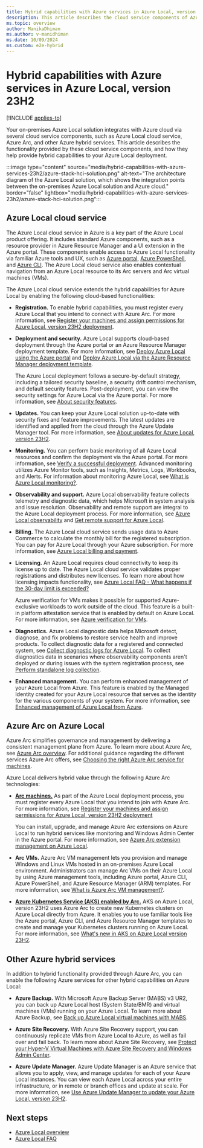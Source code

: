 ```yaml
---
title: Hybrid capabilities with Azure services in Azure Local, version 23H2
description: This article describes the cloud service components of Azure Local, version 23H2.
ms.topic: overview
author: ManikaDhiman
ms.author: v-manidhiman
ms.date: 10/09/2024
ms.custom: e2e-hybrid
---
```


# Hybrid capabilities with Azure services in Azure Local, version 23H2

[!INCLUDE [applies-to](./includes/hci-applies-to-23h2.md)]

Your on-premises Azure Local solution integrates with Azure cloud via several cloud service components, such as Azure Local cloud service, Azure Arc, and other Azure hybrid services. This article describes the functionality provided by these cloud service components, and how they help provide hybrid capabilities to your Azure Local deployment.

:::image type="content" source="media/hybrid-capabilities-with-azure-services-23h2/azure-stack-hci-solution.png" alt-text="The architecture diagram of the Azure Local solution, which shows the integration points between the on-premises Azure Local solution and Azure cloud." border="false" lightbox="media/hybrid-capabilities-with-azure-services-23h2/azure-stack-hci-solution.png":::

## Azure Local cloud service

The Azure Local cloud service in Azure is a key part of the Azure Local product offering. It includes standard Azure components, such as a resource provider in Azure Resource Manager and a UI extension in the Azure portal. These components enable access to Azure Local functionality via familiar Azure tools and UX, such as [Azure portal](manage/azure-portal.md), [Azure PowerShell](/powershell/module/az.stackhci/?view=azps-7.2.0&preserve-view=true), and [Azure CLI](/cli/azure/stack-hci?view=azure-cli-latest&preserve-view=true). The Azure Local cloud service also enables contextual navigation from an Azure Local resource to its Arc servers and Arc virtual machines (VMs).

The Azure Local cloud service extends the hybrid capabilities for Azure Local by enabling the following cloud-based functionalities:

- **Registration.** To enable hybrid capabilities, you must register every Azure Local that you intend to connect with Azure Arc. For more information, see [Register your machines and assign permissions for Azure Local, version 23H2 deployment](deploy/deployment-arc-register-server-permissions.md).

- **Deployment and security.** Azure Local supports cloud-based deployment through the Azure portal or an Azure Resource Manager deployment template. For more information, see [Deploy Azure Local using the Azure portal](deploy/deploy-via-portal.md) and [Deploy Azure Local via the Azure Resource Manager deployment template](deploy/deployment-azure-resource-manager-template.md).

    The Azure Local deployment follows a secure-by-default strategy, including a tailored security baseline, a security drift control mechanism, and default security features. Post-deployment, you can view the security settings for Azure Local via the Azure portal. For more information, see [About security features](concepts/security-features.md).

- **Updates.** You can keep your Azure Local solution up-to-date with security fixes and feature improvements. The latest updates are identified and applied from the cloud through the Azure Update Manager tool. For more information, see [About updates for Azure Local, version 23H2](update/about-updates-23h2.md).

- **Monitoring.** You can perform basic monitoring of all Azure Local resources and confirm the deployment via the Azure portal. For more information, see [Verify a successful deployment](deploy/deploy-via-portal.md#verify-a-successful-deployment). Advanced monitoring utilizes Azure Monitor tools, such as Insights, Metrics, Logs, Workbooks, and Alerts. For information about monitoring Azure Local, see [What is Azure Local monitoring?](concepts/monitoring-overview.md).

- **Observability and support.** Azure Local observability feature collects telemetry and diagnostic data, which helps Microsoft in system analysis and issue resolution. Observability and remote support are integral to the Azure Local deployment process. For more information, see [Azure Local observability](concepts/observability.md) and [Get remote support for Azure Local](manage/get-remote-support.md).

- **Billing.** The Azure Local cloud service sends usage data to Azure Commerce to calculate the monthly bill for the registered subscription. You can pay for Azure Local through your Azure subscription. For more information, see [Azure Local billing and payment](concepts/billing.md).

- **Licensing.** An Azure Local requires cloud connectivity to keep its license up to date. The Azure Local cloud service validates proper registrations and distributes new licenses. To learn more about how licensing impacts functionality, see [Azure Local FAQ - What happens if the 30-day limit is exceeded?](faq.yml#what-happens-if-the-30-day-limit-is-exceeded)

   Azure verification for VMs makes it possible for supported Azure-exclusive workloads to work outside of the cloud. This feature is a built-in platform attestation service that is enabled by default on Azure Local. For more information, see [Azure verification for VMs](deploy/azure-verification.md?tabs=azureportal).

- **Diagnostics.** Azure Local diagnostic data helps Microsoft detect, diagnose, and fix problems to restore service health and improve products. To collect diagnostic data for a registered and connected system, see [Collect diagnostic logs for Azure Local](manage/collect-logs.md). To collect diagnostics data in scenarios where observability components aren't deployed or during issues with the system registration process, see [Perform standalone log collection](manage/get-support-for-deployment-issues.md#perform-standalone-log-collection).

- **Enhanced management.** You can perform enhanced management of your Azure Local from Azure. This feature is enabled by the Managed Identity created for your Azure Local resource that serves as the identity for the various components of your system. For more information, see [Enhanced management of Azure Local from Azure](manage/azure-enhanced-management-managed-identity.md).

## Azure Arc on Azure Local

Azure Arc simplifies governance and management by delivering a consistent management plane from Azure. To learn more about Azure Arc, see [Azure Arc overview](/azure/azure-arc/overview). For additional guidance regarding the different services Azure Arc offers, see [Choosing the right Azure Arc service for machines](/azure/azure-arc/choose-service).

Azure Local delivers hybrid value through the following Azure Arc technologies:

- [**Arc machines.**](/azure/azure-arc/servers/overview) As part of the Azure Local deployment process, you must register every Azure Local that you intend to join with Azure Arc. For more information, see [Register your machines and assign permissions for Azure Local, version 23H2 deployment](deploy/deployment-arc-register-server-permissions.md)

    You can install, upgrade, and manage Azure Arc extensions on Azure Local to run hybrid services like monitoring and Windows Admin Center in the Azure portal. For more information, see [Azure Arc extension management on Azure Local](manage/arc-extension-management.md).

- **Arc VMs.** Azure Arc VM management lets you provision and manage Windows and Linux VMs hosted in an on-premises Azure Local environment. Administrators can manage Arc VMs on their Azure Local by using Azure management tools, including Azure portal, Azure CLI, Azure PowerShell, and Azure Resource Manager (ARM) templates. For more information, see [What is Azure Arc VM management?](manage/azure-arc-vm-management-overview.md).

- [**Azure Kubernetes Service (AKS) enabled by Arc.**](/azure/aks/hybrid/) AKS on Azure Local, version 23H2 uses Azure Arc to create new Kubernetes clusters on Azure Local directly from Azure. It enables you to use familiar tools like the Azure portal, Azure CLI, and Azure Resource Manager templates to create and manage your Kubernetes clusters running on Azure Local. For more information, see [What's new in AKS on Azure Local version 23H2](/azure/aks/hybrid/aks-whats-new-23h2).

## Other Azure hybrid services

In addition to hybrid functionality provided through Azure Arc, you can enable the following Azure services for other hybrid capabilities on Azure Local:

- **Azure Backup.** With Microsoft Azure Backup Server (MABS) v3 UR2, you can back up Azure Local host (System State/BMR) and virtual machines (VMs) running on your Azure Local. To learn more about Azure Backup, see [Back up Azure Local virtual machines with MABS](/azure/backup/back-up-azure-stack-hyperconverged-infrastructure-virtual-machines).

- **Azure Site Recovery.** With Azure Site Recovery support, you can continuously replicate VMs from Azure Local to Azure, as well as fail over and fail back. To learn more about Azure Site Recovery, see [Protect your Hyper-V Virtual Machines with Azure Site Recovery and Windows Admin Center](manage/azure-site-recovery.md).

- **Azure Update Manager.** Azure Update Manager is an Azure service that allows you to apply, view, and manage updates for each of your Azure Local instances. You can view each Azure Local across your entire infrastructure, or in remote or branch offices and update at scale. For more information, see [Use Azure Update Manager to update your Azure Local, version 23H2](update/azure-update-manager-23h2.md).

## Next steps

- [Azure Local overview](overview.md)
- [Azure Local FAQ](faq.yml)
